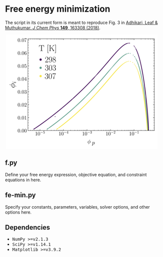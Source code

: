 # Free energy minimization

The script in its current form is meant to reproduce Fig. 3 in [Adhikari, Leaf
& Muthukumar. *J Chem Phys* **149**, 163308 (2018)](https://doi.org/10.1063/1.5029268).

<center>
  <img src="./phase_diagram.png" alt="Phase diagram of polyelectrolyte complex
    coacervation driven by electrostatic dipolar interactions" width=500/>
</center>

## f.py

Define your free energy expression, objective equation, and constraint equations in here.

## fe-min.py

Specify your constants, parameters, variables, solver options, and other
options here.

## Dependencies

- <tt>NumPy >=v2.1.3</tt>
- <tt>SciPy >=v1.14.1</tt>
- <tt>Matplotlib >=v3.9.2</tt>
